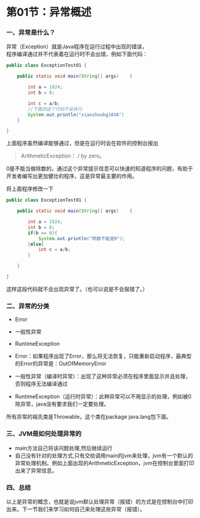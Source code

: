 # 第01节：异常概述

### 一、异常是什么？

异常（Exception）就是Java程序在运行过程中出现的错误，  
程序编译通过并不代表着在运行时不会出错，例如下面代码：

``` java
public class ExceptionTest01 {

    public static void main(String[] args)    {

        int a = 1024;
        int b = 0;

        int c = a/b;  
        //下面的这个代码不会执行
        System.out.println("xiaozhoubgJAVA")
    }

}
```

上面程序虽然编译能够通过，但是在运行时会在软件的控制台报出

> ArithmeticException： / by zero。

0是不能当做除数的。通过这个异常提示信息可以快速的知道程序的问题，有助于开发者编写出更加健壮的程序，这是异常最主要的作用。

将上面程序修改一下

``` java
public class ExceptionTest01 {

    public static void main(String[] args)    {

        int a = 1024;
        int b = 0;
        if(b == 0){
            System.out.println("除数不能是0");
        }else{
            int c = a/b;
        }

    }

}
```

这样这段代码就不会出现异常了。（也可以说是不会报错了。）

### 二、异常的分类

* Error
* 一般性异常
* RuntimeException

* Error：如果程序出现了Error，那么将无法恢复，只能重新启动程序，最典型的Error的异常是：OutOfMemoryError
* 一般性异常（编译时异常）：出现了这种异常必须在程序里面显示并且处理，否则程序无法编译通过
* RuntimeException（运行时异常）：此种异常可以不用显示的处理，例如被0除异常，java没有要求我们一定要处理。

所有异常的祖先类是Throwable，这个类在package java.lang包下面。

### 三、JVM是如何处理异常的

* main方法自己将该问题处理,然后继续运行
* 自己没有针对的处理方式,只有交给调用main的jvm来处理，jvm有一个默认的异常处理机制。例如上面出现的ArithmeticException，jvm在控制台里面打印出来了异常信息。

### 四、总结

以上是异常的概念，也就是说jvm默认处理异常（报错）的方式是在控制台中打印出来。下一节我们来学习如何自己来处理这些异常（报错）。